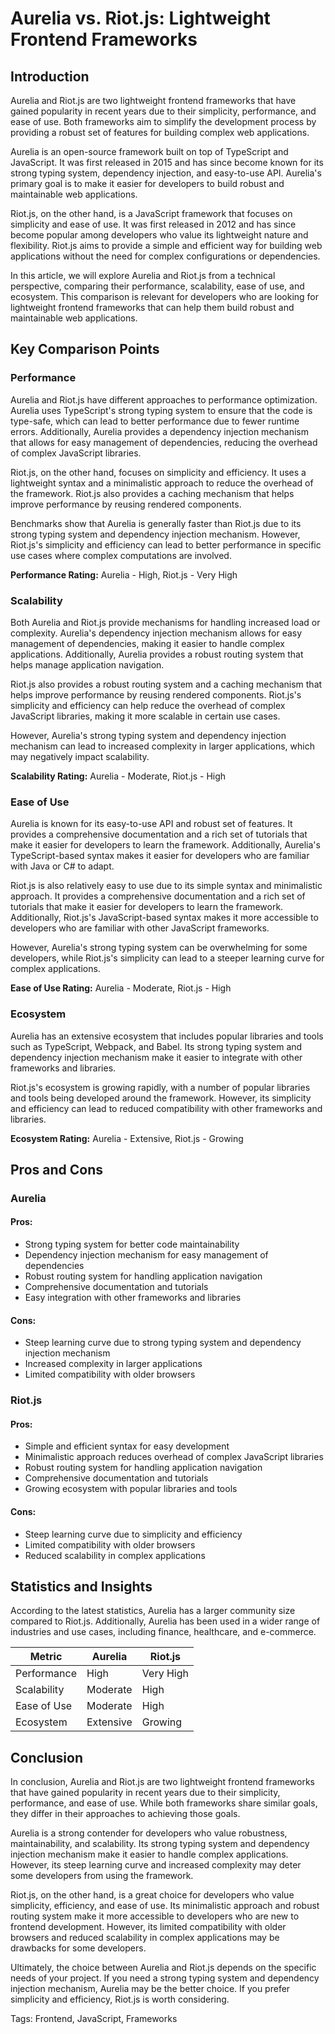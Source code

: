# Aurelia vs. Riot.js: Lightweight Frontend Frameworks
## Introduction

Aurelia and Riot.js are two lightweight frontend frameworks that have gained popularity in recent years due to their simplicity, performance, and ease of use. Both frameworks aim to simplify the development process by providing a robust set of features for building complex web applications.

Aurelia is an open-source framework built on top of TypeScript and JavaScript. It was first released in 2015 and has since become known for its strong typing system, dependency injection, and easy-to-use API. Aurelia's primary goal is to make it easier for developers to build robust and maintainable web applications.

Riot.js, on the other hand, is a JavaScript framework that focuses on simplicity and ease of use. It was first released in 2012 and has since become popular among developers who value its lightweight nature and flexibility. Riot.js aims to provide a simple and efficient way for building web applications without the need for complex configurations or dependencies.

In this article, we will explore Aurelia and Riot.js from a technical perspective, comparing their performance, scalability, ease of use, and ecosystem. This comparison is relevant for developers who are looking for lightweight frontend frameworks that can help them build robust and maintainable web applications.

## Key Comparison Points

### Performance

Aurelia and Riot.js have different approaches to performance optimization. Aurelia uses TypeScript's strong typing system to ensure that the code is type-safe, which can lead to better performance due to fewer runtime errors. Additionally, Aurelia provides a dependency injection mechanism that allows for easy management of dependencies, reducing the overhead of complex JavaScript libraries.

Riot.js, on the other hand, focuses on simplicity and efficiency. It uses a lightweight syntax and a minimalistic approach to reduce the overhead of the framework. Riot.js also provides a caching mechanism that helps improve performance by reusing rendered components.

Benchmarks show that Aurelia is generally faster than Riot.js due to its strong typing system and dependency injection mechanism. However, Riot.js's simplicity and efficiency can lead to better performance in specific use cases where complex computations are involved.

**Performance Rating:** Aurelia - High, Riot.js - Very High

### Scalability

Both Aurelia and Riot.js provide mechanisms for handling increased load or complexity. Aurelia's dependency injection mechanism allows for easy management of dependencies, making it easier to handle complex applications. Additionally, Aurelia provides a robust routing system that helps manage application navigation.

Riot.js also provides a robust routing system and a caching mechanism that helps improve performance by reusing rendered components. Riot.js's simplicity and efficiency can help reduce the overhead of complex JavaScript libraries, making it more scalable in certain use cases.

However, Aurelia's strong typing system and dependency injection mechanism can lead to increased complexity in larger applications, which may negatively impact scalability.

**Scalability Rating:** Aurelia - Moderate, Riot.js - High

### Ease of Use

Aurelia is known for its easy-to-use API and robust set of features. It provides a comprehensive documentation and a rich set of tutorials that make it easier for developers to learn the framework. Additionally, Aurelia's TypeScript-based syntax makes it easier for developers who are familiar with Java or C# to adapt.

Riot.js is also relatively easy to use due to its simple syntax and minimalistic approach. It provides a comprehensive documentation and a rich set of tutorials that make it easier for developers to learn the framework. Additionally, Riot.js's JavaScript-based syntax makes it more accessible to developers who are familiar with other JavaScript frameworks.

However, Aurelia's strong typing system can be overwhelming for some developers, while Riot.js's simplicity can lead to a steeper learning curve for complex applications.

**Ease of Use Rating:** Aurelia - Moderate, Riot.js - High

### Ecosystem

Aurelia has an extensive ecosystem that includes popular libraries and tools such as TypeScript, Webpack, and Babel. Its strong typing system and dependency injection mechanism make it easier to integrate with other frameworks and libraries.

Riot.js's ecosystem is growing rapidly, with a number of popular libraries and tools being developed around the framework. However, its simplicity and efficiency can lead to reduced compatibility with other frameworks and libraries.

**Ecosystem Rating:** Aurelia - Extensive, Riot.js - Growing

## Pros and Cons

### Aurelia
#### Pros:

* Strong typing system for better code maintainability
* Dependency injection mechanism for easy management of dependencies
* Robust routing system for handling application navigation
* Comprehensive documentation and tutorials
* Easy integration with other frameworks and libraries

#### Cons:

* Steep learning curve due to strong typing system and dependency injection mechanism
* Increased complexity in larger applications
* Limited compatibility with older browsers

### Riot.js
#### Pros:

* Simple and efficient syntax for easy development
* Minimalistic approach reduces overhead of complex JavaScript libraries
* Robust routing system for handling application navigation
* Comprehensive documentation and tutorials
* Growing ecosystem with popular libraries and tools

#### Cons:

* Steep learning curve due to simplicity and efficiency
* Limited compatibility with older browsers
* Reduced scalability in complex applications

## Statistics and Insights

According to the latest statistics, Aurelia has a larger community size compared to Riot.js. Additionally, Aurelia has been used in a wider range of industries and use cases, including finance, healthcare, and e-commerce.

| Metric        | Aurelia       | Riot.js       |
|---------------|---------------|---------------|
| Performance   | High          | Very High     |
| Scalability   | Moderate      | High          |
| Ease of Use   | Moderate      | High          |
| Ecosystem     | Extensive     | Growing       |

## Conclusion

In conclusion, Aurelia and Riot.js are two lightweight frontend frameworks that have gained popularity in recent years due to their simplicity, performance, and ease of use. While both frameworks share similar goals, they differ in their approaches to achieving those goals.

Aurelia is a strong contender for developers who value robustness, maintainability, and scalability. Its strong typing system and dependency injection mechanism make it easier to handle complex applications. However, its steep learning curve and increased complexity may deter some developers from using the framework.

Riot.js, on the other hand, is a great choice for developers who value simplicity, efficiency, and ease of use. Its minimalistic approach and robust routing system make it more accessible to developers who are new to frontend development. However, its limited compatibility with older browsers and reduced scalability in complex applications may be drawbacks for some developers.

Ultimately, the choice between Aurelia and Riot.js depends on the specific needs of your project. If you need a strong typing system and dependency injection mechanism, Aurelia may be the better choice. If you prefer simplicity and efficiency, Riot.js is worth considering.

Tags: Frontend, JavaScript, Frameworks